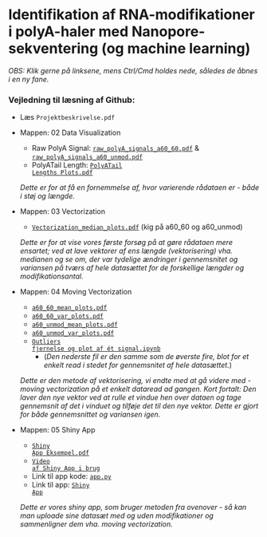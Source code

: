 # Identifikation af RNA-modifikationer i polyA-haler med Nanopore-sekventering (og machine learning)

*OBS: Klik gerne på linksene, mens Ctrl/Cmd holdes nede, således de åbnes i en ny fane.*

### Vejledning til læsning af Github:
- Læs `Projektbeskrivelse.pdf` 

-  Mappen: 02 Data Visualization
    - Raw PolyA Signal: <a href="https://github.com/Najaandrup/Dataprojekt/blob/main/02%20Data%20Visualization/Raw%20PolyA%20Signal/raw_polyA_signals_a60_60.pdf"><code>raw_polyA_signals_a60_60.pdf</code></a> & <a href="https://github.com/Najaandrup/Dataprojekt/blob/main/02%20Data%20Visualization/Raw%20PolyA%20Signal/raw_polyA_signals_a60_unmod.pdf"><code>raw_polyA_signals_a60_unmod.pdf</code></a>
    - PolyATail Length: <a href="https://github.com/Najaandrup/Dataprojekt/blob/main/02%20Data%20Visualization/PolyATail%20Length/PolyATail%20Lengths%20Plots.pdf"><code>PolyATail Lengths Plots.pdf</code></a>

     *Dette er for at få en fornemmelse af, hvor varierende rådataen er - både i støj og længde.*
 
- Mappen: 03 Vectorization
    - <a href="https://github.com/Najaandrup/Dataprojekt/blob/main/03%20Vectorization/Vectorization_median_plots.pdf"><code>Vectorization_median_plots.pdf</code></a> (kig på a60_60 og a60_unmod)
 
     *Dette er for at vise vores første forsøg på at gøre rådataen mere ensartet; ved at lave vektorer af ens længde (vektorisering) vha. medianen og se om, der var tydelige ændringer i gennemsnitet og variansen på tværs af hele datasættet for de forskellige længder og modifikationsantal.*

- Mappen: 04 Moving Vectorization
    - <a href="https://github.com/Najaandrup/Dataprojekt/blob/main/04%20Moving%20Vectorization/a60_60_mean_plots.pdf"><code>a60_60_mean_plots.pdf</code></a>
    - <a href="https://github.com/Najaandrup/Dataprojekt/blob/main/04%20Moving%20Vectorization/a60_60_var_plots.pdf"><code>a60_60_var_plots.pdf</code></a>
    - <a href="https://github.com/Najaandrup/Dataprojekt/blob/main/04%20Moving%20Vectorization/a60_unmod_mean_plots.pdf"><code>a60_unmod_mean_plots.pdf</code></a>
    - <a href="https://github.com/Najaandrup/Dataprojekt/blob/main/04%20Moving%20Vectorization/a60_unmod_var_plots.pdf"><code>a60_unmod_var_plots.pdf</code></a>
    - <a href="https://github.com/Najaandrup/Dataprojekt/blob/main/04%20Moving%20Vectorization/Outliers%20fjernelse%20og%20plot%20af%20%C3%A9t%20signal.ipynb"><code>Outliers fjernelse og plot af ét signal.ipynb</code></a>
        - (*Den nederste fil er den samme som de øverste fire, blot for et enkelt read i stedet for gennemsnitet af hele datasættet.*)

     *Dette er den metode af vektorisering, vi endte med at gå videre med - moving vectorization på et enkelt dataread ad gangen. Kort fortalt: Den laver den nye vektor ved at rulle et vindue hen over dataen og tage gennemsnit af det i vinduet og tilføje det til den nye vektor. Dette er gjort for både gennemsnittet og variansen igen.*
 
- Mappen: 05 Shiny App
    - <a href="https://github.com/Najaandrup/Dataprojekt/blob/main/05%20Shiny%20App/Shiny%20App%20Eksempel.pdf"><code>Shiny App Eksempel.pdf</code></a>
    - <a href="https://juliemalm.github.io/Video-dataprojekt/"><code>Video af Shiny App i brug</code></a>
    - Link til app kode: <a href="https://github.com/Najaandrup/Dataprojekt/blob/main/05%20Shiny%20App/app.py"><code>app.py</code></a>
    - Link til app: <a href="https://naja.shinyapps.io/05_shiny_app/"><code>Shiny App</code></a>

     *Dette er vores shiny app, som bruger metoden fra ovenover - så kan man uploade sine datasæt med og uden modifikationer og sammenligner dem vha. moving vectorization.*






